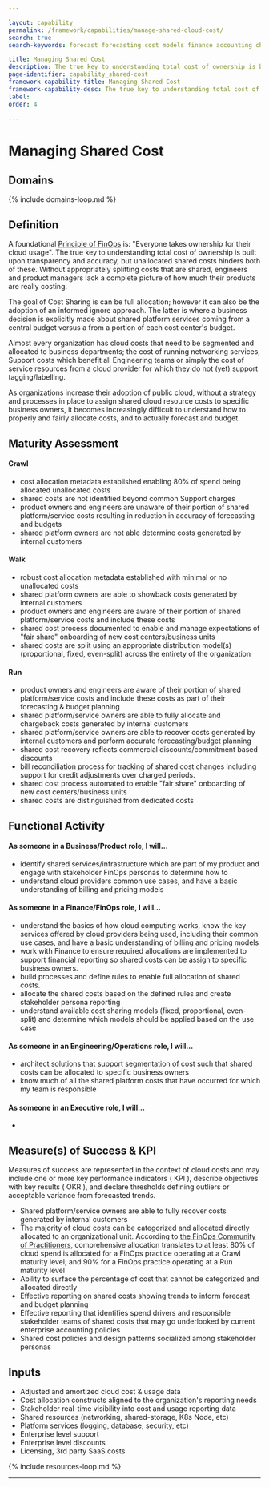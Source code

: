 ```yaml
---

layout: capability
permalink: /framework/capabilities/manage-shared-cloud-cost/
search: true
search-keywords: forecast forecasting cost models finance accounting chargeback showback performance tracking benchmarking

title: Managing Shared Cost
description: The true key to understanding total cost of ownership is built upon transparency and accuracy, but unallocated shared costs hinders both of these. Without appropriately splitting costs that are shared, engineers and product managers lack a complete picture of how much their products are really costing.
page-identifier: capability_shared-cost
framework-capability-title: Managing Shared Cost
framework-capability-desc: The true key to understanding total cost of ownership is built upon transparency and accuracy, but unallocated shared costs hinders both of these. Without appropriately splitting costs that are shared, engineers and product managers lack a complete picture of how much their products are really costing.
label:
order: 4

---
```


# Managing Shared Cost

## Domains
<!-- _x-ref to the FinOps Domain(s) to which this Capability corresponds_ -->
{% include domains-loop.md %}


## Definition
A foundational [Principle of FinOps](https://www.finops.org/framework/principles/) is: "Everyone takes ownership for their cloud usage".  The true key to understanding total cost of ownership is built upon transparency and accuracy, but unallocated shared costs hinders both of these. Without appropriately splitting costs that are shared, engineers and product managers lack a complete picture of how much their products are really costing.

The goal of Cost Sharing is can be full allocation; however it can also be the adoption of an informed ignore approach.  The latter is where a business decision is explicitly made about shared platform services coming from a central budget versus a from a portion of each cost center's budget.

Almost every organization has cloud costs that need to be segmented and allocated to business departments; the cost of running networking services, Support costs which benefit all Engineering teams or simply the cost of service resources from a cloud provider for which they do not (yet) support tagging/labelling.

As organizations increase their adoption of public cloud, without a strategy and processes in place to assign shared cloud resource costs to specific business owners, it becomes increasingly difficult to understand how to properly and fairly allocate costs, and to actually forecast and budget.



## Maturity Assessment
#### Crawl
* cost allocation metadata established enabling 80% of spend being allocated  unallocated costs
* shared costs are not identified beyond common Support charges
* product owners and engineers are unaware of their portion of shared platform/service costs resulting in reduction in accuracy of forecasting and budgets
* shared platform owners are not able determine costs generated by internal customers

#### Walk
* robust cost allocation metadata established with minimal or no unallocated costs
* shared platform owners are able to showback costs generated by internal customers
* product owners and engineers are aware of their portion of shared platform/service costs and include these costs
* shared cost process documented to enable and manage expectations of "fair share" onboarding of new cost centers/business units
* shared costs are split using an appropriate distribution model(s) (proportional, fixed, even-split) across the entirety of the organization


#### Run
* product owners and engineers are aware of their portion of shared platform/service costs and include these costs as part of their forecasting & budget planning
* shared platform/service owners are able to fully allocate and chargeback costs generated by internal customers
* shared platform/service owners are able to recover costs generated by internal customers and perform accurate forecasting/budget planning
* shared cost recovery reflects commercial discounts/commitment based discounts
* bill reconciliation process for tracking of shared cost changes including support for credit adjustments over charged periods.
* shared cost process automated to enable "fair share" onboarding of new cost centers/business units
* shared costs are distinguished from dedicated costs




## Functional Activity

#### As someone in a Business/Product role, I will…
* identify shared services/infrastructure which are part of my product and engage with stakeholder FinOps personas to determine how to
* understand cloud providers common use cases, and have a basic understanding of billing and pricing models


#### As someone in a Finance/FinOps role, I will…
* understand the basics of how cloud computing works, know the key services offered by cloud providers being used, including their common use cases, and have a basic understanding of billing and pricing models
* work with Finance to ensure required allocations are implemented to support financial reporting so shared costs can be assign to specific business owners.
* build processes and define rules to enable full allocation of shared costs.
* allocate the shared costs based on the defined rules and create stakeholder persona reporting
* understand available cost sharing models (fixed, proportional, even-split) and determine which models should be applied based on the use case


#### As someone in an Engineering/Operations role, I will...
* architect solutions that support segmentation of cost such that shared costs can be allocated to specific business owners
* know much of all the shared platform costs that have occurred for which my team is responsible


#### As someone in an Executive role, I will…
*


## Measure(s) of Success & KPI
Measures of success are represented in the context of cloud costs and may include one or more key performance indicators ( KPI ), describe objectives with key results ( OKR ), and declare thresholds defining outliers or acceptable variance from forecasted trends.

* Shared platform/service owners are able to fully recover costs generated by internal customers
* The majority of cloud costs can be categorized and allocated directly allocated to an organizational unit.  According to [the FinOps Community of Practitioners](https://data.finops.org/), comprehensive allocation translates to at least 80% of cloud spend is allocated for a FinOps practice operating at a Crawl maturity level; and 90% for a FinOps practice operating at a Run maturity level
* Ability to surface the percentage of cost that cannot be categorized and allocated directly
* Effective reporting on shared costs showing trends to inform forecast and budget planning
* Effective reporting that identifies spend drivers and responsible stakeholder teams of shared costs that may go underlooked by current enterprise accounting policies
* Shared cost policies and design patterns socialized among stakeholder personas





## Inputs
* Adjusted and amortized cloud cost & usage data
* Cost allocation constructs aligned to the organization's reporting needs
* Stakeholder real-time visibility into cost and usage reporting data
* Shared resources (networking, shared-storage, K8s Node, etc)
* Platform services (logging, database, security, etc)
* Enterprise level support
* Enterprise level discounts
* Licensing, 3rd party SaaS costs




<!-- REAL WORLD RESOURCES, PROJECTS, PLAYBOOKS, GUIDES AND STORIES -->

{% include resources-loop.md %}

---
